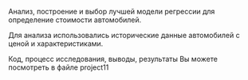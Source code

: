 Анализ, построение и выбор лучшей модели регрессии для определение стоимости автомобилей.

Для анализа использовались исторические данные автомобилей с ценой и характеристиками.

Код, процесс исследования, выводы, результаты Вы можете посмотреть в файле project11


